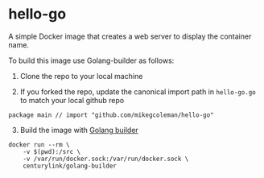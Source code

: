 # hello-go

A simple Docker image that creates a web server to display the container name.

To build this image use Golang-builder as follows:

1. Clone the repo to your local machine

2. If you forked the repo, update the canonical import path in `hello-go.go` to match your local github repo

  `package main // import "github.com/mikegcoleman/hello-go"`
  
3. Build the image with [Golang builder](https://github.com/CenturyLinkLabs/golang-builder)

  ```
  docker run --rm \
      -v $(pwd):/src \
      -v /var/run/docker.sock:/var/run/docker.sock \
      centurylink/golang-builder
  ```
    
